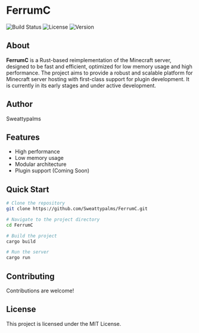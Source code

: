 # FerrumC

![Build Status](https://img.shields.io/badge/build-passing-brightgreen)
![License](https://img.shields.io/badge/license-MIT-blue)
![Version](https://img.shields.io/badge/version-0.1.0-orange)

## About

**FerrumC** is a Rust-based reimplementation of the Minecraft server, designed to be fast and efficient, optimized for low memory usage and high performance. The project aims to provide a robust and scalable platform for Minecraft server hosting with first-class support for plugin development. It is currently in its early stages and under active development.

## Author

Sweattypalms

## Features

- High performance
- Low memory usage
- Modular architecture
- Plugin support (Coming Soon)

## Quick Start

```bash
# Clone the repository
git clone https://github.com/Sweattypalms/FerrumC.git

# Navigate to the project directory
cd FerrumC

# Build the project
cargo build

# Run the server
cargo run
```
 
## Contributing
Contributions are welcome!

## License
This project is licensed under the MIT License.
